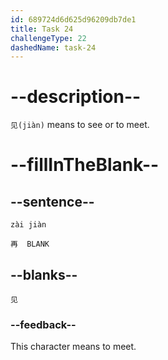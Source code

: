 ```yaml
---
id: 689724d6d625d96209db7de1
title: Task 24
challengeType: 22
dashedName: task-24
---
```


<!-- (Audio) 见 -->

# --description--

`见(jiàn)` means to see or to meet.

# --fillInTheBlank--

## --sentence--

`zài jiàn`  

`再  BLANK`

## --blanks--

`见`

### --feedback--

This character means to meet.
